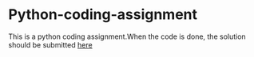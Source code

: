 # Python-coding-assignment
This is a python coding assignment.When the code is done, the solution should be submitted [here](https://goo.gl/sQnJFR )
